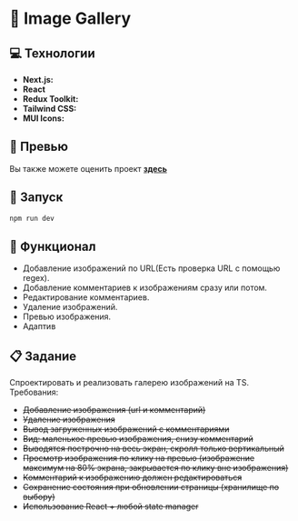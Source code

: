 # :art: Image Gallery

## :computer: Технологии

- **Next.js:** 
- **React**
- **Redux Toolkit:** 
- **Tailwind CSS:** 
- **MUI Icons:**

## :mag_right: Превью
Вы также можете оценить проект [**здесь**](https://images-gallery-keo.vercel.app/)

## :wrench: Запуск

```bash
npm run dev
```

## :hammer: Функционал

- Добавление изображений по URL(Есть проверка URL с помощью regex).
- Добавление комментариев к изображениям сразу или потом.
- Редактирование комментариев.
- Удаление изображений.
- Превью изображения.
- Адаптив

## :clipboard: Задание
Спроектировать и реализовать галерею изображений на TS.
Требования:
  - ~~Добавление изображения (url и комментарий)~~
  - ~~Удаление изображения~~
  - ~~Вывод загруженных изображений с комментариями~~
  - ~~Вид: маленькое превью изображения, снизу комментарий~~
  - ~~Выводятся построчно на весь экран, скролл только вертикальный~~
  - ~~Просмотр изображения по клику на превью (изображение максимум на 80% экрана, закрывается по клику вне изображения)~~
  - ~~Комментарий к изображению должен редактироваться~~
  - ~~Сохранение состояния при обновлении страницы (хранилище по выбору)~~
  - ~~Использование React + любой state manager~~
